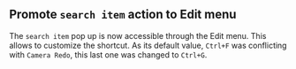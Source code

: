 ## Promote `search item` action to Edit menu

The `search item` pop up is now accessible through the Edit menu.
This allows to customize the shortcut.
As its default value, `Ctrl+F` was conflicting with `Camera Redo`,
this last one was changed to `Ctrl+G`.
